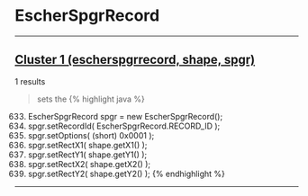 # EscherSpgrRecord

***

## [Cluster 1 (escherspgrrecord, shape, spgr)](./1)
1 results
> sets the 
{% highlight java %}
633. EscherSpgrRecord spgr = new EscherSpgrRecord();
643. spgr.setRecordId( EscherSpgrRecord.RECORD_ID );
644. spgr.setOptions( (short) 0x0001 );
645. spgr.setRectX1( shape.getX1() );
646. spgr.setRectY1( shape.getY1() );
647. spgr.setRectX2( shape.getX2() );
648. spgr.setRectY2( shape.getY2() );
{% endhighlight %}

***

